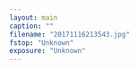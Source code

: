 ```yaml
---
layout: main
caption: ""
filename: "20171116213543.jpg"
fstop: "Unknown"
exposure: "Unknown"
---
```

